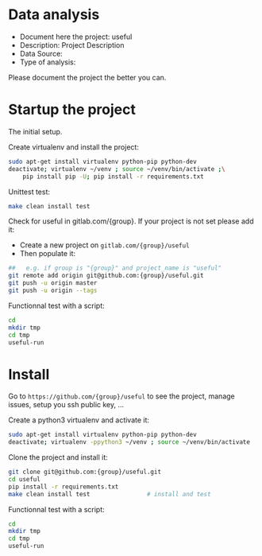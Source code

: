 # Data analysis
- Document here the project: useful
- Description: Project Description
- Data Source:
- Type of analysis:

Please document the project the better you can.

# Startup the project

The initial setup.

Create virtualenv and install the project:
```bash
sudo apt-get install virtualenv python-pip python-dev
deactivate; virtualenv ~/venv ; source ~/venv/bin/activate ;\
    pip install pip -U; pip install -r requirements.txt
```

Unittest test:
```bash
make clean install test
```

Check for useful in gitlab.com/{group}.
If your project is not set please add it:

- Create a new project on `gitlab.com/{group}/useful`
- Then populate it:

```bash
##   e.g. if group is "{group}" and project_name is "useful"
git remote add origin git@github.com:{group}/useful.git
git push -u origin master
git push -u origin --tags
```

Functionnal test with a script:

```bash
cd
mkdir tmp
cd tmp
useful-run
```

# Install

Go to `https://github.com/{group}/useful` to see the project, manage issues,
setup you ssh public key, ...

Create a python3 virtualenv and activate it:

```bash
sudo apt-get install virtualenv python-pip python-dev
deactivate; virtualenv -ppython3 ~/venv ; source ~/venv/bin/activate
```

Clone the project and install it:

```bash
git clone git@github.com:{group}/useful.git
cd useful
pip install -r requirements.txt
make clean install test                # install and test
```
Functionnal test with a script:

```bash
cd
mkdir tmp
cd tmp
useful-run
```
